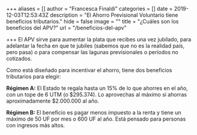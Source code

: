 +++
aliases = []
author = "Francesca Finaldi"
categories = []
date = 2019-12-03T12:53:43Z
description = "El Ahorro Previsional Voluntario tiene beneficios tributarios."
hide = false
image = ""
title = "¿Cuáles son los beneficios del APV?"
url = "/beneficios-del-apv"

+++
El APV sirve para aumentar la plata que recibes una vez jubilado, para adelantar la fecha en que te jubiles (sabemos que no es la realidad país, pero pasa) o para compensar las lagunas previsionales o períodos no cotizados.

Como está diseñado para incentivar el ahorro, tiene dos beneficios tributarios para elegir:   
  
**Régimen A:** El Estado te regala hasta un 15% de lo que ahorres en el año, con un tope de 6 UTM (o $295.374). Lo aprovechas al máximo si ahorras aproximadamente $2.000.000 al año.

**Régimen B:** El beneficio es pagar menos impuesto a la renta y tiene un máximo de 50 UF por mes o 600 UF al año. Está pensado para personas con ingresos más altos.